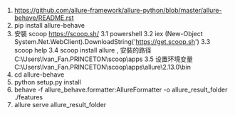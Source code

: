 1. https://github.com/allure-framework/allure-python/blob/master/allure-behave/README.rst
2. pip install allure-behave
3. 安裝 scoop https://scoop.sh/ 
    3.1 powershell
    3.2 iex  (New-Object System.Net.WebClient).DownloadString('https://get.scoop.sh')
    3.3 scoop help
    3.4 scoop install allure , 安裝的路径C:\Users\Ivan_Fan.PRINCETON\scoop\apps
    3.5 设置环境变量C:\Users\Ivan_Fan.PRINCETON\scoop\apps\allure\2.13.0\bin
4. cd allure-behave
5. python setup.py install
6. behave -f allure_behave.formatter:AllureFormatter -o allure_result_folder ./features
7. allure serve allure_result_folder
